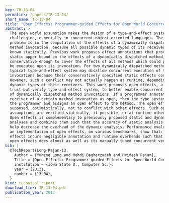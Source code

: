 ```yaml
---
key: TR-13-04
permalink: /papers/TR-13-04/
short_name: TR-13-04
title: "Open Effects: Programmer-guided Effects for Open World Concurrent Programs"
abstract: >
  The open world assumption makes the design of a type-and-effect system
  challenging, especially in concurrent object-oriented languages. The main
  problem is in the computation of the effects of a dynamically dispatched
  method invocation, because all possible dynamic types of its receiver are not
  known statically. Previous work proposes effect annotations that provide a
  static upper bound on the effects of a dynamically dispatched method,
  conservative enough to cover the effects of all methods which could possibly
  be executed upon its invocation. For two dynamically dispatched methods, a
  typical type-and-effect system may disallow concurrent execution of their
  invocations because their conservatively specified static effects conflict.
  However, such a conflict may not actually happen at runtime, depending on the
  dynamic types of their receivers. This work proposes open effects, a sound
  trust-but-verify type-and-effect system, to better enable concurrent execution
  of dynamically dispatched method invocations. If a programmer annotates the
  receiver of a certain method invocation as open, then the type system trusts
  the programmer and assigns an open effect to the method. The open effect is
  supposed, optimistically, not to conflict with other effects. Such optimistic
  assumptions are verified statically, if possible, or at runtime otherwise.
  Open effects is complementary to previously proposed static and dynamic effect
  analyses and combines them such that the accuracy of static analysis could
  help decrease the overhead of the dynamic analysis. Performance evaluations of
  an implementation of open effects, on various benchmarks, show that: open
  effects incurs negligible annotation and runtime overheads such that code with
  open effects does almost as well as its manually tuned concurrent version.
bib: |
  @TechReport{Long-Rajan-13,
    Author = {Yuheng Long and Mehdi Bagherzadeh and Hridesh Rajan},
    Title = {Open Effects: Programmer-guided Effects for Open World Concurrent Programs},
    institution = {Iowa State U., Computer Sc.},
    year = {2013},
    number = {13-04},
  }
kind: technical_report
download_link: TR-13-04.pdf
publication_year: 2013
---
```

